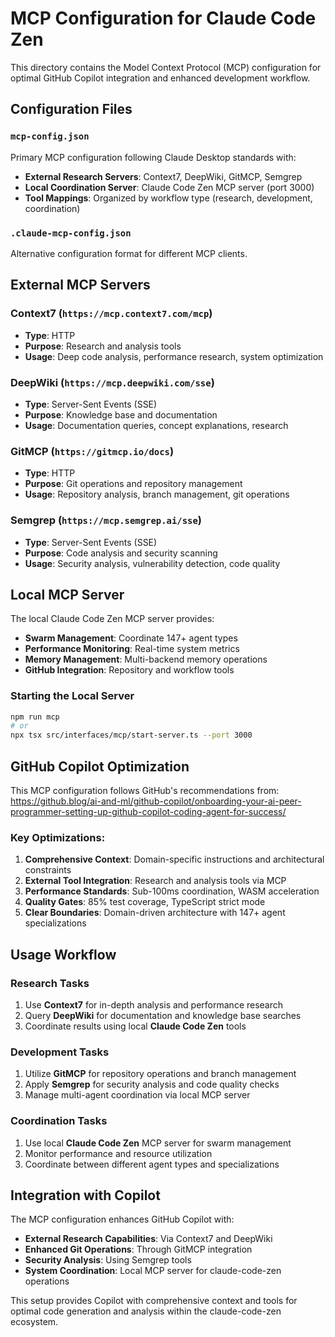 # MCP Configuration for Claude Code Zen

This directory contains the Model Context Protocol (MCP) configuration for optimal GitHub Copilot integration and enhanced development workflow.

## Configuration Files

### `mcp-config.json`
Primary MCP configuration following Claude Desktop standards with:
- **External Research Servers**: Context7, DeepWiki, GitMCP, Semgrep
- **Local Coordination Server**: Claude Code Zen MCP server (port 3000)
- **Tool Mappings**: Organized by workflow type (research, development, coordination)

### `.claude-mcp-config.json`
Alternative configuration format for different MCP clients.

## External MCP Servers

### Context7 (`https://mcp.context7.com/mcp`)
- **Type**: HTTP
- **Purpose**: Research and analysis tools
- **Usage**: Deep code analysis, performance research, system optimization

### DeepWiki (`https://mcp.deepwiki.com/sse`)
- **Type**: Server-Sent Events (SSE)
- **Purpose**: Knowledge base and documentation
- **Usage**: Documentation queries, concept explanations, research

### GitMCP (`https://gitmcp.io/docs`)
- **Type**: HTTP
- **Purpose**: Git operations and repository management
- **Usage**: Repository analysis, branch management, git operations

### Semgrep (`https://mcp.semgrep.ai/sse`)
- **Type**: Server-Sent Events (SSE)  
- **Purpose**: Code analysis and security scanning
- **Usage**: Security analysis, vulnerability detection, code quality

## Local MCP Server

The local Claude Code Zen MCP server provides:
- **Swarm Management**: Coordinate 147+ agent types
- **Performance Monitoring**: Real-time system metrics
- **Memory Management**: Multi-backend memory operations
- **GitHub Integration**: Repository and workflow tools

### Starting the Local Server
```bash
npm run mcp
# or
npx tsx src/interfaces/mcp/start-server.ts --port 3000
```

## GitHub Copilot Optimization

This MCP configuration follows GitHub's recommendations from:
https://github.blog/ai-and-ml/github-copilot/onboarding-your-ai-peer-programmer-setting-up-github-copilot-coding-agent-for-success/

### Key Optimizations:
1. **Comprehensive Context**: Domain-specific instructions and architectural constraints
2. **External Tool Integration**: Research and analysis tools via MCP
3. **Performance Standards**: Sub-100ms coordination, WASM acceleration
4. **Quality Gates**: 85% test coverage, TypeScript strict mode
5. **Clear Boundaries**: Domain-driven architecture with 147+ agent specializations

## Usage Workflow

### Research Tasks
1. Use **Context7** for in-depth analysis and performance research
2. Query **DeepWiki** for documentation and knowledge base searches
3. Coordinate results using local **Claude Code Zen** tools

### Development Tasks
1. Utilize **GitMCP** for repository operations and branch management
2. Apply **Semgrep** for security analysis and code quality checks
3. Manage multi-agent coordination via local MCP server

### Coordination Tasks
1. Use local **Claude Code Zen** MCP server for swarm management
2. Monitor performance and resource utilization
3. Coordinate between different agent types and specializations

## Integration with Copilot

The MCP configuration enhances GitHub Copilot with:
- **External Research Capabilities**: Via Context7 and DeepWiki
- **Enhanced Git Operations**: Through GitMCP integration
- **Security Analysis**: Using Semgrep tools
- **System Coordination**: Local MCP server for claude-code-zen operations

This setup provides Copilot with comprehensive context and tools for optimal code generation and analysis within the claude-code-zen ecosystem.